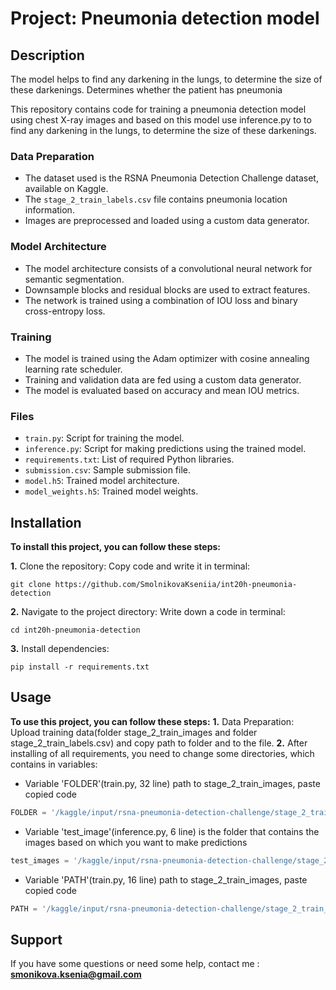 # Project: Pneumonia detection model

## **Description**
The model helps to find any darkening in the lungs, to determine the size of these darkenings. Determines whether the patient has pneumonia

This repository contains code for training a pneumonia detection model using chest X-ray images and based on this model use inference.py to to find any darkening in the lungs, to determine the size of these darkenings.

### Data Preparation
- The dataset used is the RSNA Pneumonia Detection Challenge dataset, available on Kaggle.
- The `stage_2_train_labels.csv` file contains pneumonia location information.
- Images are preprocessed and loaded using a custom data generator.

### Model Architecture
- The model architecture consists of a convolutional neural network for semantic segmentation.
- Downsample blocks and residual blocks are used to extract features.
- The network is trained using a combination of IOU loss and binary cross-entropy loss.

### Training
- The model is trained using the Adam optimizer with cosine annealing learning rate scheduler.
- Training and validation data are fed using a custom data generator.
- The model is evaluated based on accuracy and mean IOU metrics.

### Files
- `train.py`: Script for training the model.
- `inference.py`: Script for making predictions using the trained model.
- `requirements.txt`: List of required Python libraries.
- `submission.csv`: Sample submission file.
- `model.h5`: Trained model architecture.
- `model_weights.h5`: Trained model weights.

## **Installation**
**To install this project, you can follow these steps:**

**1.** Clone the repository:
 Copy code and write it in terminal: 
 ~~~terminal
git clone https://github.com/SmolnikovaKseniia/int20h-pneumonia-detection
~~~
 
**2.** Navigate to the project directory:
 Write down a code in terminal: 
 ~~~terminal
cd int20h-pneumonia-detection
~~~

**3.** Install dependencies: 
~~~terminal
pip install -r requirements.txt
~~~

## **Usage**
**To use this project, you can follow these steps:**
 **1.** Data Preparation: Upload training data(folder stage_2_train_images and folder stage_2_train_labels.csv) and copy path to folder and to the file. 
 **2.** After installing of all requirements, you need to change some directories, which contains in variables:
   - Variable 'FOLDER'(train.py, 32 line) path to stage_2_train_images, paste copied code
~~~python
FOLDER = '/kaggle/input/rsna-pneumonia-detection-challenge/stage_2_train_images'
~~~
   - Variable 'test_image'(inference.py, 6 line) is the folder that contains the images based on which you want to make predictions
~~~python
test_images = '/kaggle/input/rsna-pneumonia-detection-challenge/stage_2_test_images'
~~~
   - Variable 'PATH'(train.py, 16 line) path to stage_2_train_images, paste copied code
~~~python
PATH = '/kaggle/input/rsna-pneumonia-detection-challenge/stage_2_train_labels.csv'
~~~

## **Support**
If you have some questions or need some help, contact me :
**smonikova.ksenia@gmail.com**
